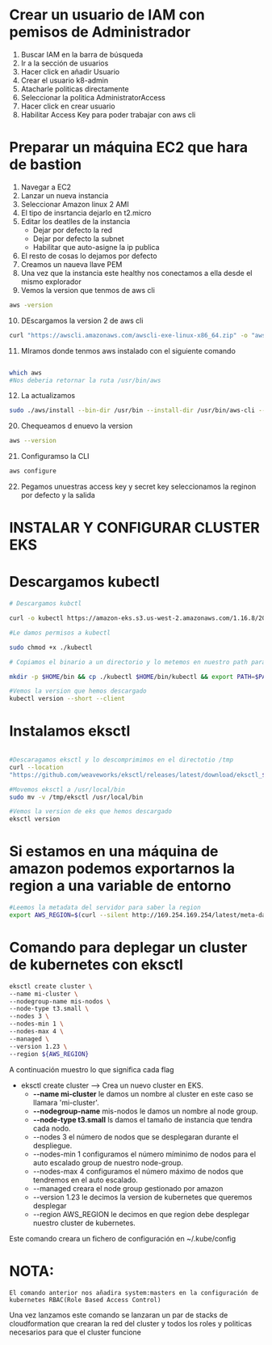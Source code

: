 # Crear un usuario de IAM con pemisos de Administrador

1. Buscar IAM en la barra de búsqueda
2. Ir a la sección de usuarios
3. Hacer click en añadir Usuario
4. Crear el usuario k8-admin
5. Atacharle politicas directamente
6. Seleccionar la politica AdministratorAccess
7. Hacer click en crear usuario
8. Habilitar Access Key para poder trabajar con aws cli


# Preparar un máquina EC2 que hara de bastion

1. Navegar a EC2
2. Lanzar un nueva instancia
3. Seleccionar Amazon linux 2 AMI
4. El tipo de insrtancia dejarlo en t2.micro
5. Editar los deatlles de la instancia
	- Dejar por defecto la red
	- Dejar por defecto la subnet
	- Habilitar que auto-asigne la ip publica
6. El resto de cosas lo dejamos por defecto
7. Creamos un naueva llave PEM
8. Una vez que la instancia este healthy nos conectamos a ella desde el mismo explorador
9. Vemos la version que tenmos de aws cli
```bash
aws -version
```
10. DEscargamos la version 2 de aws cli
```bash
curl "https://awscli.amazonaws.com/awscli-exe-linux-x86_64.zip" -o "awscliv2.zip"
```
11. MIramos donde tenmos aws instalado con el siguiente comando
```bash

which aws
#Nos deberia retornar la ruta /usr/bin/aws

```

12. La actualizamos
```bash
sudo ./aws/install --bin-dir /usr/bin --install-dir /usr/bin/aws-cli --update
```

20. Chequeamos d enuevo la version
```bash
aws --version
```

21. Configuramso la CLI
```bash
aws configure
```

22. Pegamos unuestras access key y secret key seleccionamos la reginon por defecto y la salida


# INSTALAR Y CONFIGURAR CLUSTER EKS

# Descargamos kubectl

```bash
# Descargamos kubctl

curl -o kubectl https://amazon-eks.s3.us-west-2.amazonaws.com/1.16.8/2020-04-16/bin/linux/amd64/kubectl

#Le damos permisos a kubectl

sudo chmod +x ./kubectl

# Copiamos el binario a un directorio y lo metemos en nuestro path para que podamos usarlo desde cualquier punto de la terminal

mkdir -p $HOME/bin && cp ./kubectl $HOME/bin/kubectl && export PATH=$PATH:$HOME/bin

#Vemos la version que hemos descargado
kubectl version --short --client

```


# Instalamos eksctl

```bash 

#Descaragamos eksctl y lo descomprimimos en el directotio /tmp
curl --location
"https://github.com/weaveworks/eksctl/releases/latest/download/eksctl_$(uname - s)_amd64.tar.gz" | tar xz -C /tmp

#Movemos eksctl a /usr/local/bin
sudo mv -v /tmp/eksctl /usr/local/bin

#Vemos la version de eks que hemos descargado
eksctl version

```

# Si estamos en una máquina de amazon podemos exportarnos la region a una variable de entorno

```bash
#Leemos la metadata del servidor para saber la region
export AWS_REGION=$(curl --silent http://169.254.169.254/latest/meta-data/placement/region) && echo $AWS_REGION 
```

# Comando para deplegar un cluster de kubernetes con eksctl

```bash
eksctl create cluster \
--name mi-cluster \
--nodegroup-name mis-nodos \ 
--node-type t3.small \ 
--nodes 3 \ 
--nodes-min 1 \ 
--nodes-max 4 \ 
--managed \ 
--version 1.23 \ 
--region ${AWS_REGION}
```

A continuación muestro lo que significa cada flag
- eksctl create cluster --> Crea un nuevo cluster en EKS.
	- **--name mi-cluster** le damos un nombre al cluster en este caso se llamara 'mi-cluster'.
	- **--nodegroup-name** mis-nodos le damos un nombre al node group.
	- **--node-type t3.small** ls damos el tamaño de instancia que tendra cada nodo.
	- --nodes 3 el número de nodos que se desplegaran durante el despliegue.
	- --nodes-min 1 configuramos el número míminimo de nodos para el auto escalado group de nuestro node-group.
	- --nodes-max 4 configuramos el número máximo de nodos que tendremos en el auto escalado.
	- --managed creara el node group gestionado por amazon
	- --version 1.23 le decimos la version de kubernetes que queremos desplegar
	- --region AWS_REGION le decimos en que region debe desplegar nuestro cluster de kubernetes.

Este comando creara un fichero de configuración en ~/.kube/config

# NOTA:
	El comando anterior nos añadira system:masters en la configuración de kubernetes RBAC(Role Based Access Control)

Una vez lanzamos este comando se lanzaran un par de stacks de cloudformation que crearan la red del cluster y todos los roles y politicas necesarios para que el cluster funcione
